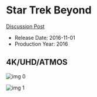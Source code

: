 # Star Trek Beyond

[Discussion Post](https://www.avsforum.com/threads/bass-eq-for-filtered-movies.2995212/post-56865468)

* Release Date: 2016-11-01
* Production Year: 2016

## 4K/UHD/ATMOS

![img 0](https://i.imgur.com/RsA8Y7j.jpg)

![img 1](https://i.imgur.com/KoiBtp9.jpg)

